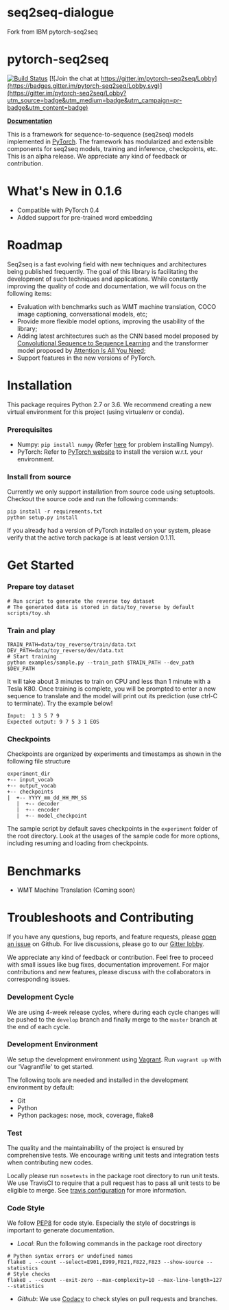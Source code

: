 # seq2seq-dialogue

Fork from IBM pytorch-seq2seq







# pytorch-seq2seq

[![Build Status](https://travis-ci.org/IBM/pytorch-seq2seq.svg?branch=master)](https://travis-ci.org/IBM/pytorch-seq2seq)
[![Join the chat at https://gitter.im/pytorch-seq2seq/Lobby](https://badges.gitter.im/pytorch-seq2seq/Lobby.svg)](https://gitter.im/pytorch-seq2seq/Lobby?utm_source=badge&utm_medium=badge&utm_campaign=pr-badge&utm_content=badge)

**[Documentation](https://ibm.github.io/pytorch-seq2seq/public/index.html)**

This is a framework for sequence-to-sequence (seq2seq) models implemented in [PyTorch](http://pytorch.org).  The framework has modularized and extensible components for seq2seq models, training and inference, checkpoints, etc.  This is an alpha release. We appreciate any kind of feedback or contribution.

# What's New in 0.1.6

* Compatible with PyTorch 0.4
* Added support for pre-trained word embedding

# Roadmap
Seq2seq is a fast evolving field with new techniques and architectures being published frequently.  The goal of this library is facilitating the development of such techniques and applications.  While constantly improving the quality of code and documentation, we will focus on the following items:

* Evaluation with benchmarks such as WMT machine translation, COCO image captioning, conversational models, etc;
* Provide more flexible model options, improving the usability of the library;
* Adding latest architectures such as the CNN based model proposed by [Convolutional Sequence to Sequence Learning](https://arxiv.org/abs/1705.03122) and the transformer model proposed by [Attention Is All You Need](https://arxiv.org/abs/1706.03762);
* Support features in the new versions of PyTorch.

# Installation
This package requires Python 2.7 or 3.6. We recommend creating a new virtual environment for this project (using virtualenv or conda).  

### Prerequisites

* Numpy: `pip install numpy` (Refer [here](https://github.com/numpy/numpy) for problem installing Numpy).
* PyTorch: Refer to [PyTorch website](http://pytorch.org/) to install the version w.r.t. your environment.

### Install from source
Currently we only support installation from source code using setuptools.  Checkout the source code and run the following commands:

    pip install -r requirements.txt
    python setup.py install

If you already had a version of PyTorch installed on your system, please verify that the active torch package is at least version 0.1.11.

# Get Started
### Prepare toy dataset

	# Run script to generate the reverse toy dataset
    # The generated data is stored in data/toy_reverse by default
	scripts/toy.sh

### Train and play
	TRAIN_PATH=data/toy_reverse/train/data.txt
	DEV_PATH=data/toy_reverse/dev/data.txt
	# Start training
    python examples/sample.py --train_path $TRAIN_PATH --dev_path $DEV_PATH

It will take about 3 minutes to train on CPU and less than 1 minute with a Tesla K80.  Once training is complete, you will be prompted to enter a new sequence to translate and the model will print out its prediction (use ctrl-C to terminate).  Try the example below!

    Input:  1 3 5 7 9
	Expected output: 9 7 5 3 1 EOS

### Checkpoints
Checkpoints are organized by experiments and timestamps as shown in the following file structure

    experiment_dir
	+-- input_vocab
	+-- output_vocab
	+-- checkpoints
	|  +-- YYYY_mm_dd_HH_MM_SS
	   |  +-- decoder
	   |  +-- encoder
	   |  +-- model_checkpoint

The sample script by default saves checkpoints in the `experiment` folder of the root directory.  Look at the usages of the sample code for more options, including resuming and loading from checkpoints.

# Benchmarks

* WMT Machine Translation (Coming soon)

# Troubleshoots and Contributing
If you have any questions, bug reports, and feature requests, please [open an issue](https://github.com/IBM/pytorch-seq2seq/issues/new) on Github.  For live discussions, please go to our [Gitter lobby](https://gitter.im/pytorch-seq2seq/Lobby).

We appreciate any kind of feedback or contribution.  Feel free to proceed with small issues like bug fixes, documentation improvement.  For major contributions and new features, please discuss with the collaborators in corresponding issues.  

### Development Cycle
We are using 4-week release cycles, where during each cycle changes will be pushed to the `develop` branch and finally merge to the `master` branch at the end of each cycle.

### Development Environment
We setup the development environment using [Vagrant](https://www.vagrantup.com/).  Run `vagrant up` with our 'Vagrantfile' to get started.

The following tools are needed and installed in the development environment by default:
* Git
* Python
* Python packages: nose, mock, coverage, flake8

### Test
The quality and the maintainability of the project is ensured by comprehensive tests.  We encourage writing unit tests and integration tests when contributing new codes.

Locally please run `nosetests` in the package root directory to run unit tests.  We use TravisCI to require that a pull request has to pass all unit tests to be eligible to merge.  See [travis configuration](https://github.com/IBM/pytorch-seq2seq/blob/master/.travis.yml) for more information.

### Code Style
We follow [PEP8](https://www.python.org/dev/peps/pep-0008/) for code style.  Especially the style of docstrings is important to generate documentation.

* *Local*: Run the following commands in the package root directory
```
# Python syntax errors or undefined names
flake8 . --count --select=E901,E999,F821,F822,F823 --show-source --statistics
# Style checks
flake8 . --count --exit-zero --max-complexity=10 --max-line-length=127 --statistics
```
* *Github*: We use [Codacy](https://www.codacy.com) to check styles on pull requests and branches.

